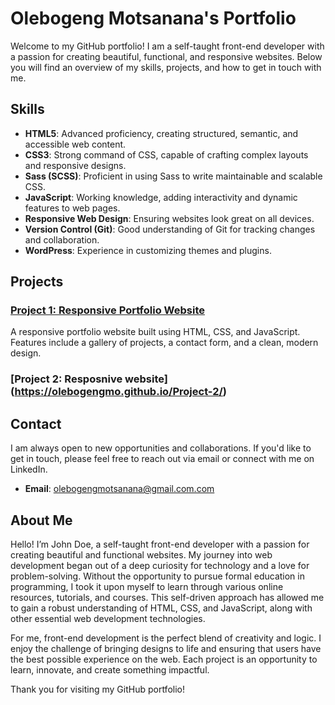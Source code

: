 # Olebogeng Motsanana's Portfolio

Welcome to my GitHub portfolio! I am a self-taught front-end developer with a passion for creating beautiful, functional, and responsive websites. Below you will find an overview of my skills, projects, and how to get in touch with me.

## Skills

- **HTML5**: Advanced proficiency, creating structured, semantic, and accessible web content.
- **CSS3**: Strong command of CSS, capable of crafting complex layouts and responsive designs.
- **Sass (SCSS)**: Proficient in using Sass to write maintainable and scalable CSS.
- **JavaScript**: Working knowledge, adding interactivity and dynamic features to web pages.
- **Responsive Web Design**: Ensuring websites look great on all devices.
- **Version Control (Git)**: Good understanding of Git for tracking changes and collaboration.
- **WordPress**: Experience in customizing themes and plugins.

## Projects

### [Project 1: Responsive Portfolio Website](https://olebogengmo.github.io/olebogeng.github.io/)
A responsive portfolio website built using HTML, CSS, and JavaScript. Features include a gallery of projects, a contact form, and a clean, modern design.
### [Project 2: Resposnive website] (https://olebogengmo.github.io/Project-2/)

## Contact

I am always open to new opportunities and collaborations. If you'd like to get in touch, please feel free to reach out via email or connect with me on LinkedIn.

- **Email**: [olebogengmotsanana@gmail.com.com](mailto:olebogengmotsanana@gmail.com)

## About Me

Hello! I’m John Doe, a self-taught front-end developer with a passion for creating beautiful and functional websites. My journey into web development began out of a deep curiosity for technology and a love for problem-solving. Without the opportunity to pursue formal education in programming, I took it upon myself to learn through various online resources, tutorials, and courses. This self-driven approach has allowed me to gain a robust understanding of HTML, CSS, and JavaScript, along with other essential web development technologies.

For me, front-end development is the perfect blend of creativity and logic. I enjoy the challenge of bringing designs to life and ensuring that users have the best possible experience on the web. Each project is an opportunity to learn, innovate, and create something impactful.

Thank you for visiting my GitHub portfolio!
